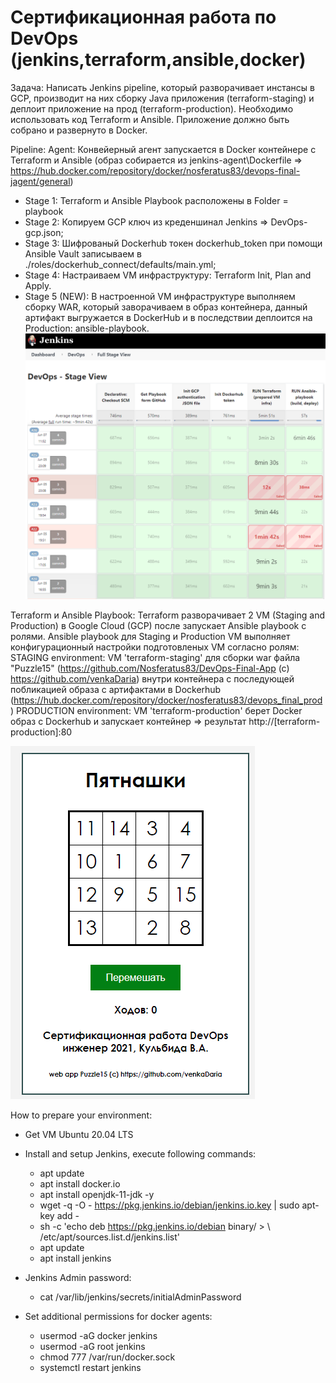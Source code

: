 # Сертификационная работа по DevOps (jenkins,terraform,ansible,docker)

Задача: Написать Jenkins pipeline, который разворачивает инстансы в GCP, производит на них сборку Java приложения (terraform-staging) и деплоит приложение на
прод (terraform-production). Необходимо использовать код Terraform и Ansible. Приложение должно быть собрано и развернуто в Docker.

Pipeline:
Agent: Конвейерный агент запускается в Docker контейнере с Terraform и Ansible (образ собирается из jenkins-agent\Dockerfile => https://hub.docker.com/repository/docker/nosferatus83/devops-final-jagent/general)

- Stage 1: Terraform и Ansible Playbook расположены в Folder = playbook
- Stage 2: Копируем GCP ключ из креденшинал Jenkins => DevOps-gcp.json;
- Stage 3: Шифрованый Dockerhub токен dockerhub_token при помощи Ansible Vault записываем в ./roles/dockerhub_connect/defaults/main.yml;
- Stage 4: Настраиваем VM инфраструктуру: Terraform Init, Plan and Apply.
- Stage 5 (NEW): В настроенной VM инфраструктуре выполняем сборку WAR, который заворачиваем в образ контейнера, данный артифакт выгружается в DockerHub  и в последствии деплоится на Production: ansible-playbook.
![Image alt](https://github.com/nosferatus83/DevOps-Final/raw/master/pipeline_new1.png)

Terraform и Ansible Playbook:
Terraform разворачивает 2 VM (Staging and Production) в Google Cloud (GCP) после запускает Ansible playbook с ролями.
Ansible playbook для Staging и Production VM выполняет конфигурационный настройки подготовленых VM согласно ролям:
STAGING environment: VM 'terraform-staging' для сборки war файла "Puzzle15" (https://github.com/Nosferatus83/DevOps-Final-App (c) https://github.com/venkaDaria) внутри контейнера с последующей побликацией образа с артифактами в Dockerhub (https://hub.docker.com/repository/docker/nosferatus83/devops_final_prod)
PRODUCTION environment: VM 'terraform-production' берет Docker образ с Dockerhub и запускает контейнер => результат http://[terraform-production]:80

![Image alt](https://github.com/nosferatus83/DevOps-Final/raw/master/webapp.png)

How to prepare your environment:
- Get VM Ubuntu 20.04 LTS
- Install and setup Jenkins, execute following commands:
     - apt update
     - apt install docker.io
     - apt install openjdk-11-jdk -y
     - wget -q -O - https://pkg.jenkins.io/debian/jenkins.io.key | sudo apt-key add -
     - sh -c 'echo deb https://pkg.jenkins.io/debian binary/ > \ /etc/apt/sources.list.d/jenkins.list'
     - apt update
     - apt install jenkins

- Jenkins Admin password:
     - cat /var/lib/jenkins/secrets/initialAdminPassword

- Set additional permissions for docker agents:
     - usermod -aG docker jenkins
     - usermod -aG root jenkins
     - chmod 777 /var/run/docker.sock
     - systemctl restart jenkins


